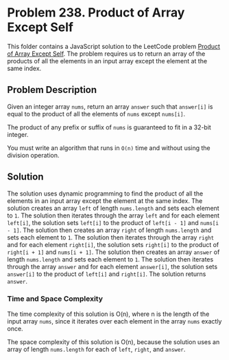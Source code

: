 # Problem 238. Product of Array Except Self

This folder contains a JavaScript solution to the LeetCode problem [Product of Array Except Self](https://leetcode.com/problems/product-of-array-except-self/). The problem requires us to return an array of the products of all the elements in an input array except the element at the same index.

## Problem Description

Given an integer array `nums`, return an array `answer` such that `answer[i]` is equal to the product of all the elements of `nums` except `nums[i]`.

The product of any prefix or suffix of `nums` is guaranteed to fit in a 32-bit integer.

You must write an algorithm that runs in `O(n)` time and without using the division operation.

## Solution

The solution uses dynamic programming to find the product of all the elements in an input array except the element at the same index. The solution creates an array `left` of length `nums.length` and sets each element to `1`. The solution then iterates through the array `left` and for each element `left[i]`, the solution sets `left[i]` to the product of `left[i - 1]` and `nums[i - 1]`. The solution then creates an array `right` of length `nums.length` and sets each element to `1`. The solution then iterates through the array `right` and for each element `right[i]`, the solution sets `right[i]` to the product of `right[i + 1]` and `nums[i + 1]`. The solution then creates an array `answer` of length `nums.length` and sets each element to `1`. The solution then iterates through the array `answer` and for each element `answer[i]`, the solution sets `answer[i]` to the product of `left[i]` and `right[i]`. The solution returns `answer`.

### Time and Space Complexity

The time complexity of this solution is O(n), where n is the length of the input array `nums`, since it iterates over each element in the array `nums` exactly once.

The space complexity of this solution is O(n), because the solution uses an array of length `nums.length` for each of `left`, `right`, and `answer`.
